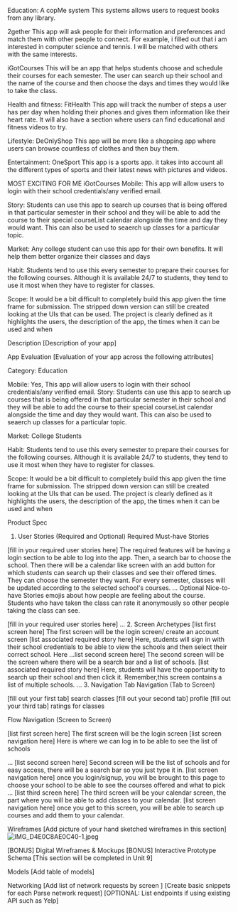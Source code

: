 Education:
A copMe system
This systems allows users to request books from any library.

2gether
This app will ask people for their information and preferences and match them with other people to connect. For example, i filled out that i am interested in computer science and tennis. I will be matched with others with the same interests.

iGotCourses
This will be an app that helps students choose and schedule their courses for each semester. The user can search up their school and the name of the course and then choose the days and times they would like to take the class. 

Health and fitness:
FitHealth
This app will track the number of steps a user has per day when holding their phones and gives them information like their heart rate. It will also have a section where users can find educational and fitness videos to try.

Lifestyle:
DeOnlyShop
This app will be more like a shopping app where users can browse countless of clothes and then buy them. 

Entertainment:
OneSport
This app is a sports app. it takes into account all the different types of sports and their latest news with pictures and videos.



MOST EXCITING FOR ME
iGotCourses
Mobile: This app will allow users to login with their school credentials/any verified email. 

Story: Students can use this app to search up courses that is being offered in that particular semester in their school and they will be able to add the course to their special courseList calendar alongside the time and day they would want. This can also be used to seaerch up classes for a particular topic.

Market: Any college student can use this app for their own benefits. It will help them better organize their classes and days

Habit: Students tend to use this every semester to prepare their courses for the following courses. Although it is available 24/7 to students, they tend to use it most when they have to register for classes.


Scope: It would be a bit difficult to completely build this app given the time frame for submission. The stripped down version can still be created looking at the UIs that can be used.
The project is clearly defined as it highlights the users, the description of the app, the times when it can be used and when 

Description
[Description of your app]

App Evaluation
[Evaluation of your app across the following attributes]

Category: Education

Mobile: Yes, This app will allow users to login with their school credentials/any verified email. 
Story: Students can use this app to search up courses that is being offered in that particular semester in their school and they will be able to add the course to their special courseList calendar alongside the time and day they would want. This can also be used to seaerch up classes for a particular topic.

Market: College Students

Habit: Students tend to use this every semester to prepare their courses for the following courses. Although it is available 24/7 to students, they tend to use it most when they have to register for classes.

Scope: It would be a bit difficult to completely build this app given the time frame for submission. The stripped down version can still be created looking at the UIs that can be used.
The project is clearly defined as it highlights the users, the description of the app, the times when it can be used and when 

Product Spec
1. User Stories (Required and Optional)
Required Must-have Stories

[fill in your required user stories here]
The required features will be having a login section to be able to log into the app. Then, a search bar to choose the school. Then there will be a calendar like screen with an add button for which students can search up their classes and see their offered times. They can choose the semester they want. For every semester, classes will be updated according to the selected school's courses. 
...
Optional Nice-to-have Stories
emojis about how people are feeling about the course. Students who have taken the class can rate it anonymously so other people taking the class can see.

[fill in your required user stories here]
...
2. Screen Archetypes
[list first screen here]
The first screen will be the login screen/ create an account screen 
[list associated required story here]
Here, students will sign in with their school credentials to be able to view the schools and then select their correct school. Here 
...list second screen here]
The second screen will be the screen where there will be a search bar and a list of schools. 
[list associated required story here]
Here, students will have the opportunity to search up their school and then click it. Remember,this screen contains a list of multiple schools.
...
3. Navigation
Tab Navigation (Tab to Screen)

[fill out your first tab]
search classes
[fill out your second tab]
profile
[fill out your third tab]
ratings for classes

Flow Navigation (Screen to Screen)

[list first screen here]
The first screen will be the login screen
[list screen navigation here]
Here is where we can log in to be able to see the list of schools

...
[list second screen here]
Second screen will be the list of schools and for easy access, there will be a search bar so you just type it in.
[list screen navigation here]
once you login/signup, you will be brought to this page to choose your school to be able to see the courses offered and what to pick
...
[list third screen here]
The third screen will be your calendar screen, the part where you will be able to add classes to your calendar.
[list screen navigation here]
once you get to this screen, you will be able to search up courses and add them to your calendar.

Wireframes
[Add picture of your hand sketched wireframes in this section] 
![IMG_D4E0C8AE0C40-1.jpeg](https://hackmd.io/_uploads/r1UeBFV76.jpg)


[BONUS] Digital Wireframes & Mockups
[BONUS] Interactive Prototype
Schema
[This section will be completed in Unit 9]

Models
[Add table of models]

Networking
[Add list of network requests by screen ]
[Create basic snippets for each Parse network request]
[OPTIONAL: List endpoints if using existing API such as Yelp]
